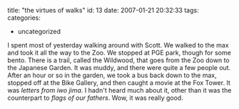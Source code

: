 title: "the virtues of walks"
id: 13
date: 2007-01-21 20:32:33
tags: 
categories: 
- uncategorized

I spent most of yesterday walking around with Scott.  We walked to the max and took it all the way to the Zoo. We stopped at PGE park, though for some bento. There is a trail, called the Wildwood, that goes from the Zoo down to the Japanese Garden.  It was muddy, and there were quite a few people out. After an hour or so in the garden, we took a bus back down to the max, stopped off at the Bike Gallery, and then caught a movie at the Fox Tower.  It was _letters from iwo jima_.  I hadn't heard much about it, other than it was the counterpart to _flags of our fathers_.  Wow, it was really good.
